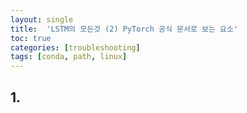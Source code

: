 ```yaml
---
layout: single
title:  'LSTM의 모든것 (2) PyTorch 공식 문서로 보는 요소'
toc: true
categories: [troubleshooting]
tags: [conda, path, linux]
---
```


## 1.

